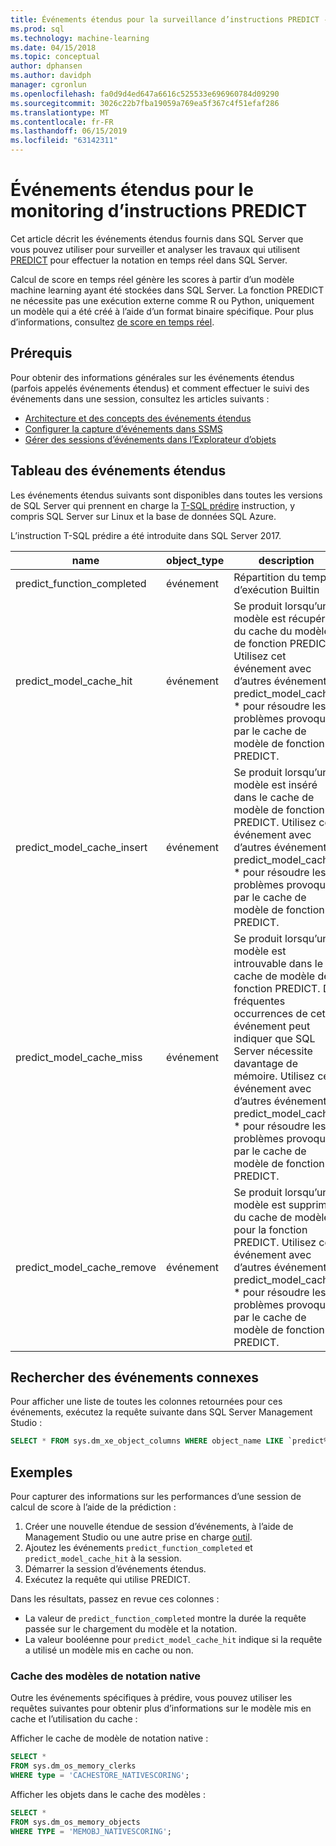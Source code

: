 ```yaml
---
title: Événements étendus pour la surveillance d’instructions PREDICT - SQL Server Machine Learning Services
ms.prod: sql
ms.technology: machine-learning
ms.date: 04/15/2018
ms.topic: conceptual
author: dphansen
ms.author: davidph
manager: cgronlun
ms.openlocfilehash: fa0d9d4ed647a6616c525533e696960784d09290
ms.sourcegitcommit: 3026c22b7fba19059a769ea5f367c4f51efaf286
ms.translationtype: MT
ms.contentlocale: fr-FR
ms.lasthandoff: 06/15/2019
ms.locfileid: "63142311"
---
```

# <a name="extended-events-for-monitoring-predict-statements"></a>Événements étendus pour le monitoring d’instructions PREDICT

Cet article décrit les événements étendus fournis dans SQL Server que vous pouvez utiliser pour surveiller et analyser les travaux qui utilisent [PREDICT](https://docs.microsoft.com/sql/t-sql/queries/predict-transact-sql) pour effectuer la notation en temps réel dans SQL Server.

Calcul de score en temps réel génère les scores à partir d’un modèle machine learning ayant été stockées dans SQL Server. La fonction PREDICT ne nécessite pas une exécution externe comme R ou Python, uniquement un modèle qui a été créé à l’aide d’un format binaire spécifique. Pour plus d’informations, consultez [de score en temps réel](https://docs.microsoft.com/sql/advanced-analytics/real-time-scoring).

## <a name="prerequisites"></a>Prérequis

Pour obtenir des informations générales sur les événements étendus (parfois appelés événements étendus) et comment effectuer le suivi des événements dans une session, consultez les articles suivants :

+ [Architecture et des concepts des événements étendus](https://docs.microsoft.com/sql/relational-databases/extended-events/extended-events)
+ [Configurer la capture d’événements dans SSMS](https://docs.microsoft.com/sql/relational-databases/extended-events/quick-start-extended-events-in-sql-server)
+ [Gérer des sessions d’événements dans l’Explorateur d’objets](https://docs.microsoft.com/sql/relational-databases/extended-events/manage-event-sessions-in-the-object-explorer)

## <a name="table-of-extended-events"></a>Tableau des événements étendus

Les événements étendus suivants sont disponibles dans toutes les versions de SQL Server qui prennent en charge la [T-SQL prédire](https://docs.microsoft.com/sql/t-sql/queries/predict-transact-sql) instruction, y compris SQL Server sur Linux et la base de données SQL Azure. 

L’instruction T-SQL prédire a été introduite dans SQL Server 2017. 

|name |object_type|description| 
|----|----|----|
|predict_function_completed |événement  |Répartition du temps d’exécution Builtin|
|predict_model_cache_hit |événement|Se produit lorsqu’un modèle est récupéré du cache du modèle de fonction PREDICT. Utilisez cet événement avec d’autres événements predict_model_cache_ * pour résoudre les problèmes provoqués par le cache de modèle de fonction PREDICT.|
|predict_model_cache_insert |événement  |   Se produit lorsqu’un modèle est inséré dans le cache de modèle de fonction PREDICT. Utilisez cet événement avec d’autres événements predict_model_cache_ * pour résoudre les problèmes provoqués par le cache de modèle de fonction PREDICT.    |
|predict_model_cache_miss   |événement|Se produit lorsqu’un modèle est introuvable dans le cache de modèle de fonction PREDICT. De fréquentes occurrences de cet événement peut indiquer que SQL Server nécessite davantage de mémoire. Utilisez cet événement avec d’autres événements predict_model_cache_ * pour résoudre les problèmes provoqués par le cache de modèle de fonction PREDICT.|
|predict_model_cache_remove |événement| Se produit lorsqu’un modèle est supprimé du cache de modèle pour la fonction PREDICT. Utilisez cet événement avec d’autres événements predict_model_cache_ * pour résoudre les problèmes provoqués par le cache de modèle de fonction PREDICT.|

## <a name="query-for-related-events"></a>Rechercher des événements connexes

Pour afficher une liste de toutes les colonnes retournées pour ces événements, exécutez la requête suivante dans SQL Server Management Studio :

```sql
SELECT * FROM sys.dm_xe_object_columns WHERE object_name LIKE `predict%'
```

## <a name="examples"></a>Exemples

Pour capturer des informations sur les performances d’une session de calcul de score à l’aide de la prédiction :

1. Créer une nouvelle étendue de session d’événements, à l’aide de Management Studio ou une autre prise en charge [outil](https://docs.microsoft.com/sql/relational-databases/extended-events/extended-events-tools).
2. Ajoutez les événements `predict_function_completed` et `predict_model_cache_hit` à la session.
3. Démarrer la session d’événements étendus.
4. Exécutez la requête qui utilise PREDICT.

Dans les résultats, passez en revue ces colonnes :

+ La valeur de `predict_function_completed` montre la durée la requête passée sur le chargement du modèle et la notation.
+ La valeur booléenne pour `predict_model_cache_hit` indique si la requête a utilisé un modèle mis en cache ou non. 

### <a name="native-scoring-model-cache"></a>Cache des modèles de notation native

Outre les événements spécifiques à prédire, vous pouvez utiliser les requêtes suivantes pour obtenir plus d’informations sur le modèle mis en cache et l’utilisation du cache :

Afficher le cache de modèle de notation native :

```sql
SELECT *
FROM sys.dm_os_memory_clerks
WHERE type = 'CACHESTORE_NATIVESCORING';
```

Afficher les objets dans le cache des modèles :

```sql
SELECT *
FROM sys.dm_os_memory_objects
WHERE TYPE = 'MEMOBJ_NATIVESCORING';
```


